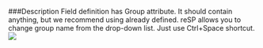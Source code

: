 ﻿<properties 
	pageTitle="Field Group attribute" 
    pageName="FieldGroup"
    parentPageId="code-completion"
/>

###Description
Field definition has Group attribute. It should contain anything, but we recommend using already defined.
reSP allows you to change group name from the drop-down list.
Just use Ctrl+Space shortcut.
<br/>
<img src="http://docs.subpointsolutions.com/wp-content/uploads/2015/03/fieldgroup.gif">



